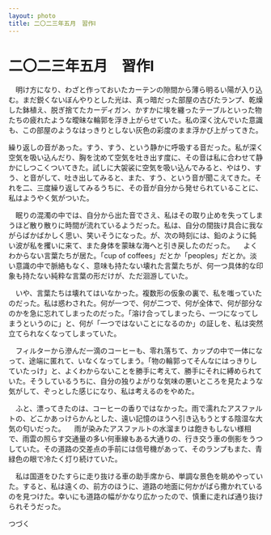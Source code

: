 ```yaml
---
layout: photo
title: 二〇二三年五月　習作Ⅰ
---
```

# 二〇二三年五月　習作Ⅰ

　明け方になり、わざと作っておいたカーテンの隙間から薄ら明るい陽が入り込む。まだ鋭くないぼんやりとした光は、真っ暗だった部屋の古びたランプ、乾燥した鉢植え、脱ぎ捨てたカーディガン、かすかに埃を纏ったテーブルといった物たちの疲れたような曖昧な輪郭を浮き上がらせていた。私の深く沈んでいた意識も、この部屋のようなはっきりとしない灰色の彩度のまま浮かび上がってきた。

 繰り返しの音があった。すう、すう、という静かに呼吸する音だった。私が深く空気を吸い込んだり、胸を沈めて空気を吐き出す度に、その音は私に合わせて静かにしつこくついてきた。試しに大袈裟に空気を吸い込んでみると、やはり、すう、と音がして、吐き出してみると、また、すう、という音が聞こえてきた。それを二、三度繰り返してみるうちに、その音が自分から発せられていることに、私はようやく気がついた。

　眠りの混濁の中では、自分から出た音でさえ、私はその取り止めを失ってしまうほど散り散りに時間が流れているようだった。私は、自分の間抜け具合に我ながらばかばかしく思い、笑いそうになった。が、次の時刻には、鉛のように鈍い波が私を攫いに来て、また身体を蒙昧な海へと引き戻したのだった。
　よくわからない言葉たちが居た。「cup of coffees」だとか「peoples」だとか。淡い意識の中で脈絡もなく、意味も持たない壊れた言葉たちが、何一つ具体的な印象も持たない純粋な言葉の形だけが、ただ洄游していた。

　いや、言葉たちは壊れてはいなかった。複数形の仮象の裏で、私を嗤っていたのだった。私は惑わされた。何が一つで、何が二つで、何が全体で、何が部分なのかを急に忘れてしまったのだった。「溶け合ってしまったら、一つになってしまうというのに」と、何が「一つではないことになるのか」の証しを、私は突然立てられなくなってしまっていた。

　フィルターから滲んだ一滴のコーヒーも、零れ落ちて、カップの中で一体になって、途端に匿れて、いなくなってしまう。「物の輪郭ってそんなにはっきりしていたっけ」と、よくわからないことを勝手に考えて、勝手にそれに縛められていた。そうしているうちに、自分の独りよがりな気味の悪いところを見たような気がして、ぞっとした感じになり、私は考えるのをやめた。


　ふと、漂ってきたのは、コーヒーの香りではなかった。雨で濡れたアスファルトの、どこかあっけらかんとした、遠い記憶のほうへ引き込もうとする陰湿な大気の匂いだった。
　雨が染みたアスファルトの水溜まりは飽きもしない様相で、雨雲の照らす交通量の多い何車線もある大通りの、行き交う車の倒影をうつしていた。その道路の交差点の手前には信号機があって、そのランプもまた、青緑色の眼で冷たく灯り続けていた。


　私は国道をひたすらに走り抜ける車の助手席から、単調な景色を眺めやっていた。すると、私は遠くの、前方のほうに、道路の地面に何かがばら撒かれているのを見つけた。幸いにも道路の幅がかなり広かったので、慎重に走れば通り抜けられそうだった。

つづく
